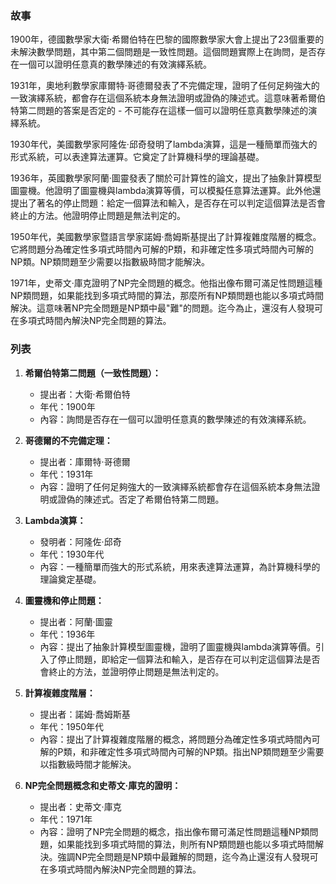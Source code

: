 ### 故事

1900年，德國數學家大衛·希爾伯特在巴黎的國際數學家大會上提出了23個重要的未解決數學問題，其中第二個問題是一致性問題。這個問題實際上在詢問，是否存在一個可以證明任意真的數學陳述的有效演繹系統。

1931年，奧地利數學家庫爾特·哥德爾發表了不完備定理，證明了任何足夠強大的一致演繹系統，都會存在這個系統本身無法證明或證偽的陳述式。這意味著希爾伯特第二問題的答案是否定的 - 不可能存在這樣一個可以證明任意真數學陳述的演繹系統。

1930年代，美國數學家阿隆佐·邱奇發明了lambda演算，這是一種簡單而強大的形式系統，可以表達算法運算。它奠定了計算機科學的理論基礎。

1936年，英國數學家阿蘭·圖靈發表了關於可計算性的論文，提出了抽象計算模型圖靈機。他證明了圖靈機與lambda演算等價，可以模擬任意算法運算。此外他還提出了著名的停止問題：給定一個算法和輸入，是否存在可以判定這個算法是否會終止的方法。他證明停止問題是無法判定的。

1950年代，美國數學家暨語言學家諾姆·喬姆斯基提出了計算複雜度階層的概念。它將問題分為確定性多項式時間內可解的P類，和非確定性多項式時間內可解的NP類。NP類問題至少需要以指數級時間才能解決。

1971年，史蒂文·庫克證明了NP完全問題的概念。他指出像布爾可滿足性問題這種NP類問題，如果能找到多項式時間的算法，那麼所有NP類問題也能以多項式時間解決。這意味著NP完全問題是NP類中最"難"的問題。迄今為止，還沒有人發現可在多項式時間內解決NP完全問題的算法。

### 列表

1. **希爾伯特第二問題（一致性問題）：**
   - 提出者：大衛·希爾伯特
   - 年代：1900年
   - 內容：詢問是否存在一個可以證明任意真的數學陳述的有效演繹系統。

2. **哥德爾的不完備定理：**
   - 提出者：庫爾特·哥德爾
   - 年代：1931年
   - 內容：證明了任何足夠強大的一致演繹系統都會存在這個系統本身無法證明或證偽的陳述式。否定了希爾伯特第二問題。

3. **Lambda演算：**
   - 發明者：阿隆佐·邱奇
   - 年代：1930年代
   - 內容：一種簡單而強大的形式系統，用來表達算法運算，為計算機科學的理論奠定基礎。

4. **圖靈機和停止問題：**
   - 提出者：阿蘭·圖靈
   - 年代：1936年
   - 內容：提出了抽象計算模型圖靈機，證明了圖靈機與lambda演算等價。引入了停止問題，即給定一個算法和輸入，是否存在可以判定這個算法是否會終止的方法，並證明停止問題是無法判定的。

5. **計算複雜度階層：**
   - 提出者：諾姆·喬姆斯基
   - 年代：1950年代
   - 內容：提出了計算複雜度階層的概念，將問題分為確定性多項式時間內可解的P類，和非確定性多項式時間內可解的NP類。指出NP類問題至少需要以指數級時間才能解決。

6. **NP完全問題概念和史蒂文·庫克的證明：**
   - 提出者：史蒂文·庫克
   - 年代：1971年
   - 內容：證明了NP完全問題的概念，指出像布爾可滿足性問題這種NP類問題，如果能找到多項式時間的算法，則所有NP類問題也能以多項式時間解決。強調NP完全問題是NP類中最難解的問題，迄今為止還沒有人發現可在多項式時間內解決NP完全問題的算法。